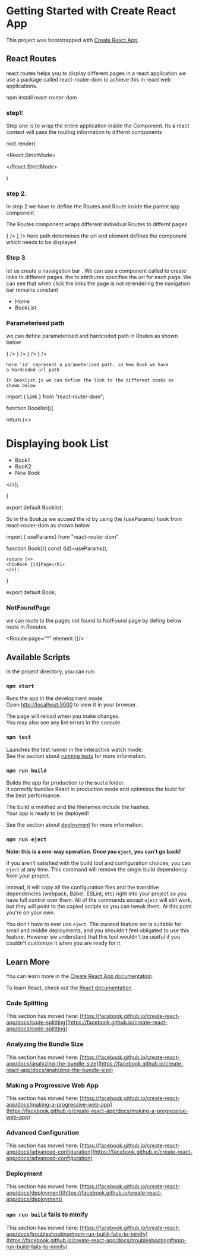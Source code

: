 # Getting Started with Create React App

This project was bootstrapped with [Create React App](https://github.com/facebook/create-react-app).

## React Routes

  react routes helps you to display different pages in a react application
  we use a package called react-router-dom to achieve this in react web applications.

  npm   install  react-router-dom

### step1:
Step one is to wrap the entire application inside the <BrowserRouter> Component.
Its a react context will pass the routing information to differnt components

root.render(

  <React.StrictMode>
    <BrowserRouter>
      <App />
    </BrowserRouter>


  </React.StrictMode>

)

### step 2.

In step 2 we have to  define the Routes and Route inside the parent app component

The Routes component wraps different individual Routes to differnt pages

   <Routes>
      <Route path="/" element={<Home />} />
      <Route path="/books" element={<Booklist />} />
    </Routes>
here path determines the url and element defines the component which needs to be
displayed

### Step 3 
let us create a navaigation bar . We can use a component called <Link> to 
create links to different pages. the to attributes specifies the url
for each page. We can see that when click the links the page is not rerendering
the navigation bar remains constant
<nav>
<ul>
<li><Link to="/">Home</Link>
</li>
<li>
<Link to="/books">BookList<Link>
</li>
</ul>
</nav>

### Parameterised path

we can define parameterised  and hardcoded path in Routes as shown
below

  <Routes>
      <Route path="/" element={<Home />} />
      <Route path="/books" element={<Booklist />} />
      <Route path="/books/:id" element={<Book />} />
      <Route path="/books/new" element={<NewBook />} />
    </Routes>

    here 'id' represent a parameterised path. in New Book we have 
    a hardcoded url path

    In Booklist.js we can define the link to the different books as
    shown below

    
import { Link } from "react-router-dom";

function Booklist(){

return (<>
<h1>Displaying book List</h1>

<ul>
    <li><Link to="/books/1">Book1</Link></li>
    <li><Link to="/books/2">BooK2</Link></li>
    <li><Link to="/books/new">New Book</Link></li>
</ul>

</>);

}

export default Booklist;


So in the Book.js we acceed the id by using the {useParams} hook from react-router-dom as shown below


import { useParams} from "react-router-dom"


function Book(){
    const {id}=useParams();

    return (<>
    <h1>Book {id}Page</h1>
    </>);
}

export default Book;

### NotFoundPage

 we can route to the pages not found to NotFound page by defing below
 route in Rooutes

 <Rooute page="*" element {<NotFound/>}/>




## Available Scripts

In the project directory, you can run:

### `npm start`

Runs the app in the development mode.\
Open [http://localhost:3000](http://localhost:3000) to view it in your browser.

The page will reload when you make changes.\
You may also see any lint errors in the console.

### `npm test`

Launches the test runner in the interactive watch mode.\
See the section about [running tests](https://facebook.github.io/create-react-app/docs/running-tests) for more information.

### `npm run build`

Builds the app for production to the `build` folder.\
It correctly bundles React in production mode and optimizes the build for the best performance.

The build is minified and the filenames include the hashes.\
Your app is ready to be deployed!

See the section about [deployment](https://facebook.github.io/create-react-app/docs/deployment) for more information.

### `npm run eject`

**Note: this is a one-way operation. Once you `eject`, you can't go back!**

If you aren't satisfied with the build tool and configuration choices, you can `eject` at any time. This command will remove the single build dependency from your project.

Instead, it will copy all the configuration files and the transitive dependencies (webpack, Babel, ESLint, etc) right into your project so you have full control over them. All of the commands except `eject` will still work, but they will point to the copied scripts so you can tweak them. At this point you're on your own.

You don't have to ever use `eject`. The curated feature set is suitable for small and middle deployments, and you shouldn't feel obligated to use this feature. However we understand that this tool wouldn't be useful if you couldn't customize it when you are ready for it.

## Learn More

You can learn more in the [Create React App documentation](https://facebook.github.io/create-react-app/docs/getting-started).

To learn React, check out the [React documentation](https://reactjs.org/).

### Code Splitting

This section has moved here: [https://facebook.github.io/create-react-app/docs/code-splitting](https://facebook.github.io/create-react-app/docs/code-splitting)

### Analyzing the Bundle Size

This section has moved here: [https://facebook.github.io/create-react-app/docs/analyzing-the-bundle-size](https://facebook.github.io/create-react-app/docs/analyzing-the-bundle-size)

### Making a Progressive Web App

This section has moved here: [https://facebook.github.io/create-react-app/docs/making-a-progressive-web-app](https://facebook.github.io/create-react-app/docs/making-a-progressive-web-app)

### Advanced Configuration

This section has moved here: [https://facebook.github.io/create-react-app/docs/advanced-configuration](https://facebook.github.io/create-react-app/docs/advanced-configuration)

### Deployment

This section has moved here: [https://facebook.github.io/create-react-app/docs/deployment](https://facebook.github.io/create-react-app/docs/deployment)

### `npm run build` fails to minify

This section has moved here: [https://facebook.github.io/create-react-app/docs/troubleshooting#npm-run-build-fails-to-minify](https://facebook.github.io/create-react-app/docs/troubleshooting#npm-run-build-fails-to-minify)
